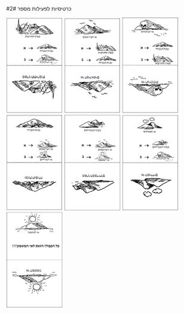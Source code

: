 #כרטיסיות לפעילות מספר 2#

<img src="img07.png" title="" style="width: 30%">

<img src="img08.png" title="" style="width: 30%">

<img src="img09.png" title="" style="width: 30%">

<img src="img10.png" title="" style="width: 30%">

<img src="img11.png" title="" style="width: 30%">

<img src="img12.png" title="" style="width: 30%">

<img src="img13.png" title="" style="width: 30%">
